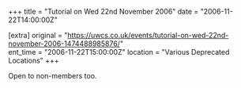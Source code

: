 +++
title = "Tutorial on Wed 22nd November 2006"
date = "2006-11-22T14:00:00Z"

[extra]
original = "https://uwcs.co.uk/events/tutorial-on-wed-22nd-november-2006-1474488985876/"    
ent_time = "2006-11-22T15:00:00Z"
location = "Various Deprecated Locations"
+++

Open to non-members too.

